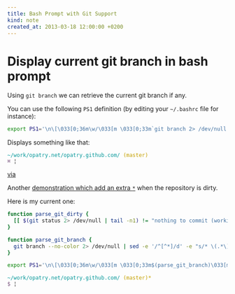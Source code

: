 ```yaml
---
title: Bash Prompt with Git Support
kind: note
created_at: 2013-03-18 12:00:00 +0200
---
```

# Display current git branch in bash prompt
Using `git branch` we can retrieve the current git branch if any.

You can use the following `PS1` definition (by editing your `~/.bashrc` file for instance):

``` bash
export PS1='\n\[\033[0;36m\w/\033[m \033[0;33m`git branch 2> /dev/null | grep -e ^* | sed -E  s/^\\\\\*\ \(.+\)$/\(\\\\\1\)\ /`\033[m\]\n\033[0;35m⌘\033[m  '
```

Displays something like that:

<div style="font-family: monospace;">
<pre><code><span style="color: #06989A;">~/work/opatry.net/opatry.github.com/</span> <span style="color: #C4A000;">(master)</span> 
<span style="color: #75507B;">&#8984;</span> <span title="Your cursor" style="cursor: help; text-decoration: blink;">&#166;</span></code></pre>
</div>

[via](http://markdotto.com/2013/01/13/improved-terminal-hotness/)

Another [demonstration which add an extra `*`](http://nathanhoad.net/git-bash-tab-completions-and-a-cool-prompt) when the repository is dirty.

Here is my current one:
	
``` bash
function parse_git_dirty {
  [[ $(git status 2> /dev/null | tail -n1) != "nothing to commit (working directory clean)" ]] && echo "*"
}

function parse_git_branch {
  git branch --no-color 2> /dev/null | sed -e '/^[^*]/d' -e "s/* \(.*\)/(\1$(parse_git_dirty))/"
}

export PS1='\n\[\033[0;36m\w/\033[m \033[0;33m$(parse_git_branch)\033[m\]\n\033[0;35m\$\033[m '
```

<div style="font-family: monospace;">
<pre><code><span style="color: #06989A;">~/work/opatry.net/opatry.github.com/</span> <span style="color: #C4A000;">(master)*</span> 
<span style="color: #75507B;">$</span> <span title="Your cursor" style="cursor: help; text-decoration: blink;">&#166;</span></pre></code>
</div>